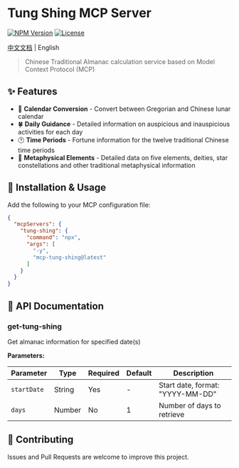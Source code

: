# Tung Shing MCP Server

[![NPM Version](https://img.shields.io/npm/v/mcp-tung-shing.svg)](https://www.npmjs.com/package/mcp-tung-shing)
[![License](https://img.shields.io/npm/l/mcp-tung-shing.svg)](https://github.com/username/mcp-tung-shing/blob/main/LICENSE)

[中文文档](./README.md) | English

> Chinese Traditional Almanac calculation service based on Model Context Protocol (MCP)

## ✨ Features

- 📅 **Calendar Conversion** - Convert between Gregorian and Chinese lunar calendar
- 🍀 **Daily Guidance** - Detailed information on auspicious and inauspicious activities for each day
- 🕐 **Time Periods** - Fortune information for the twelve traditional Chinese time periods
- 🔮 **Metaphysical Elements** - Detailed data on five elements, deities, star constellations and other traditional metaphysical information

## 🚀 Installation & Usage

Add the following to your MCP configuration file:

```json
{
  "mcpServers": {
    "tung-shing": {
      "command": "npx",
      "args": [
        "-y",
        "mcp-tung-shing@latest"
      ]
    }
  }
}
```

## 📖 API Documentation

### get-tung-shing

Get almanac information for specified date(s)

**Parameters:**

| Parameter | Type | Required | Default | Description |
|-----------|------|----------|---------|-------------|
| `startDate` | String | Yes | - | Start date, format: "YYYY-MM-DD" |
| `days` | Number | No | 1 | Number of days to retrieve |

## 🤝 Contributing

Issues and Pull Requests are welcome to improve this project.
